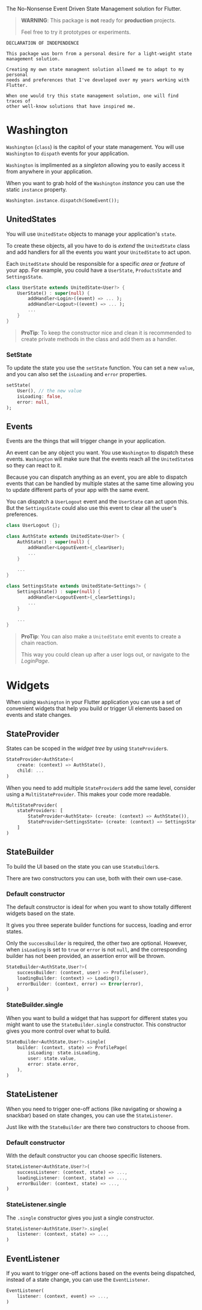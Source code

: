 The No-Nonsense Event Driven State Management solution for Flutter.

> __WARNING__: This package is __not__ ready for __production__ projects.
> 
>Feel free to try it prototypes or experiments.

```none
DECLARATION OF INDEPENDENCE

This package was born from a personal desire for a light-weight state
management solution.

Creating my own state managment solution allowed me to adapt to my personal
needs and preferences that I've developed over my years working with Flutter.

When one would try this state management solution, one will find traces of
other well-know solutions that have inspired me.
```

# Washington

`Washington` (`class`) is the capitol of your state management. You will use `Washington` to `dispath` events for your application.

`Washington` is implimented as a _singleton_ allowing you to easily access it from anywhere in your application.

When you want to grab hold of the `Washington` _instance_ you can use the static `instance` property.

```dart
Washington.instance.dispatch(SomeEvent());
```

## UnitedStates

You will use `UnitedState` objects to manage your application's `state`.

To create these objects, all you have to do is _extend_ the `UnitedState` class and add handlers for all the events you want your `UnitedState` to act upon.

Each `UnitedState` should be responsible for a specific _area_ or _feature_ of your app. For example, you could have a `UserState`, `ProductsState` and `SettingsState`.

```dart
class UserState extends UnitedState<User?> {
    UserState() : super(null) {
        addHandler<Login>((event) => ... );
        addHandler<Logout>((event) => ... );
        ...
    }
}
```

> __ProTip__: To keep the constructor nice and clean it is recommended to create private methods in the class and add them as a handler.

### SetState

To update the state you use the `setState` function. You can set a new `value`, and you can also set the `isLoading` and `error` properties.

```dart
setState(
    User(), // the new value
    isLoading: false,
    error: null,
);
```

## Events

Events are the things that will trigger change in your application.

An event can be any object you want. You use `Washington` to dispatch these events. `Washington` will make sure that the events reach all the `UnitedState`s so they can react to it.

Because you can dispatch anything as an event, you are able to dispatch events that can be handled by multiple states at the same time allowing you to update different parts of your app with the same event.

You can dispatch a `UserLogout` event and the `UserState` can act upon this. But the `SettingsState` could also use this event to clear all the user's preferences.

```dart
class UserLogout {};

class AuthState extends UnitedState<User?> {
    AuthState() : super(null) {
        addHandler<LogoutEvent>(_clearUser);
        ...
    }

    ...
}

class SettingsState extends UnitedState<Settings?> {
    SettingsState() : super(null) {
        addHandler<LogoutEvent>(_clearSettings);
        ...
    }

    ...
}
```

> __ProTip__: You can also make a `UnitedState` emit events to create a chain reaction.
>
> This way you could clean up after a user logs out, or navigate to the _LoginPage_.

# Widgets

When using `Washington` in your Flutter application you can use a set of convenient widgets that help you build or trigger UI elements based on events and state changes.

## StateProvider

States can be scoped in the _widget tree_ by using `StateProvider`s.

```dart
StateProvider<AuthState>(
    create: (context) => AuthState(),
    child: ...
)
```

When you need to add multiple `StateProvider`s add the same level, consider using a `MultiStateProvider`. This makes your code more readable.

```dart
MultiStateProvider(
    stateProviders: [
        StateProvider<AuthState> (create: (context) => AuthState()),
        StateProvider<SettingsState> (create: (context) => SettingsState()),
    ]
)
```

## StateBuilder

To build the UI based on the state you can use `StateBuilder`s.

There are two constructors you can use, both with their own use-case.

### Default constructor
The default constructor is ideal for when you want to show totally different widgets based on the state.

It gives you three seperate builder functions for success, loading and error states.

Only the `successBuilder` is required, the other two are optional. However, when `isLoading` is set to `true` or `error` is not `null`, and the corresponding builder has not been provided, an assertion error will be thrown. 

```dart
StateBuilder<AuthState,User?>(
    successBuilder: (context, user) => Profile(user),
    loadingBuilder: (context) => Loading(),
    errorBuilder: (context, error) => Error(error),
)
```

### StateBuilder.single
When you want to build a widget that has support for different states you might want to use the `StateBuilder.single` constructor. This constructor gives you more control over what to build.

```dart
StateBuilder<AuthState,User?>.single(
    builder: (context, state) => ProfilePage(
        isLoading: state.isLoading,
        user: state.value,
        error: state.error,
    ),
)
```

## StateListener

When you need to trigger one-off actions (like navigating or showing a snackbar) based on state changes, you can use the `StateListener`. 

Just like with the `StateBuilder` are there two constructors to choose from.

### Default constructor

With the default constructor you can choose specific listeners.

```dart
StateListener<AuthState,User?>(
    successListener: (context, state) => ...,
    loadingListener: (context, state) => ...,
    errorBuilder: (context, state) => ...,
)
```

### StateListener.single

The `.single` constructor gives you just a single constructor.

```dart
StateListener<AuthState,User?>.single(
    listener: (context, state) => ...,
)
```

## EventListener

If you want to trigger one-off actions based on the events being dispatched, instead of a state change, you can use the `EventListener`.

```dart
EventListener(
    listener: (context, event) => ...,
)
```